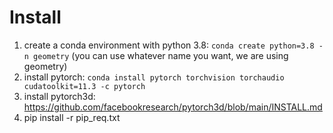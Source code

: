 
# Install

1. create a conda environment with python 3.8: ```conda create python=3.8 -n geometry``` (you can use whatever name you want, we are using geometry)
2. install pytorch: ```conda install pytorch torchvision torchaudio cudatoolkit=11.3 -c pytorch```
3. install pytorch3d: https://github.com/facebookresearch/pytorch3d/blob/main/INSTALL.md
4. pip install -r pip_req.txt